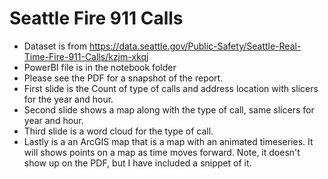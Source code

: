 # Seattle Fire 911 Calls

* Dataset is from https://data.seattle.gov/Public-Safety/Seattle-Real-Time-Fire-911-Calls/kzjm-xkqj
* PowerBI file is in the notebook folder
* Please see the PDF for a snapshot of the report.
* First slide is the Count of type of calls and address location with slicers for the year and hour. 
* Second slide shows a map along with the type of call, same slicers for year and hour.
* Third slide is a word cloud for the type of call.
* Lastly is a an ArcGIS map that is a map with an animated timeseries. It will shows points on a map as time moves forward. Note, it doesn't show up on the PDF, but I have included a snippet of it.

